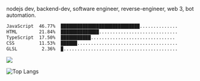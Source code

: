 



nodejs dev, backend-dev, software engineer, reverse-engineer, web 3, bot automation. 

<!--START_SECTION:waka-->

```txt
JavaScript  46.77%  █████████████████████████████..............
HTML        21.84%  ██████████████.............................
TypeScript  17.50%  ███████████...............................
CSS         11.53%  ██████.....................................
GLSL         2.36%  ▉..........................................


```

<!--END_SECTION:waka-->

<img src="https://github-readme-activity-graph-fjqz177.vercel.app/graph?username=bezicalboy&theme=github-dark"/>



![Top Langs](https://github-readme-stats.vercel.app/api/top-langs/?username=anuraghazra&size_weight=0.5&count_weight=0.5)
